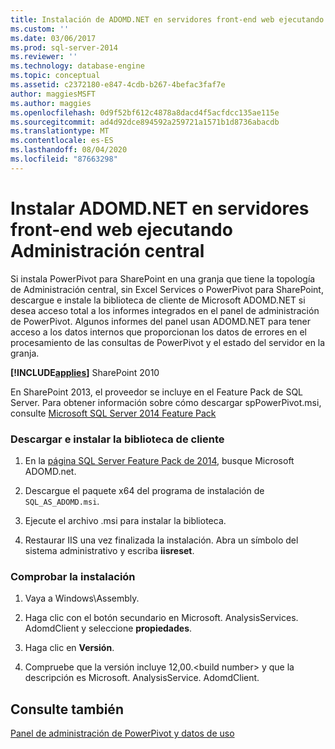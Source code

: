 ```yaml
---
title: Instalación de ADOMD.NET en servidores front-end web ejecutando administración central | Microsoft Docs
ms.custom: ''
ms.date: 03/06/2017
ms.prod: sql-server-2014
ms.reviewer: ''
ms.technology: database-engine
ms.topic: conceptual
ms.assetid: c2372180-e847-4cdb-b267-4befac3faf7e
author: maggiesMSFT
ms.author: maggies
ms.openlocfilehash: 0d9f52bf612c4878a8dacd4f5acfdcc135ae115e
ms.sourcegitcommit: ad4d92dce894592a259721a1571b1d8736abacdb
ms.translationtype: MT
ms.contentlocale: es-ES
ms.lasthandoff: 08/04/2020
ms.locfileid: "87663298"
---
```

# <a name="install-adomdnet-on-web-front-end-servers-running-central-administration"></a>Instalar ADOMD.NET en servidores front-end web ejecutando Administración central
  Si instala PowerPivot para SharePoint en una granja que tiene la topología de Administración central, sin Excel Services o PowerPivot para SharePoint, descargue e instale la biblioteca de cliente de Microsoft ADOMD.NET si desea acceso total a los informes integrados en el panel de administración de PowerPivot. Algunos informes del panel usan ADOMD.NET para tener acceso a los datos internos que proporcionan los datos de errores en el procesamiento de las consultas de PowerPivot y el estado del servidor en la granja.  
  
 **[!INCLUDE[applies](../../includes/applies-md.md)]** SharePoint 2010  
  
 En SharePoint 2013, el proveedor se incluye en el Feature Pack de SQL Server. Para obtener información sobre cómo descargar spPowerPivot.msi, consulte [Microsoft SQL Server 2014 Feature Pack](https://www.microsoft.com/download/details.aspx?id=35577)  
  
### <a name="download-and-install-the-client-library"></a>Descargar e instalar la biblioteca de cliente  
  
1.  En la [página SQL Server Feature Pack de 2014](https://go.microsoft.com/fwlink/?LinkID=296473), busque Microsoft ADOMD.net.  
  
2.  Descargue el paquete x64 del programa de instalación de `SQL_AS_ADOMD.msi`.  
  
3.  Ejecute el archivo .msi para instalar la biblioteca.  
  
4.  Restaurar IIS una vez finalizada la instalación. Abra un símbolo del sistema administrativo y escriba **iisreset**.  
  
### <a name="verify-installation"></a>Comprobar la instalación  
  
1.  Vaya a Windows\Assembly.  
  
2.  Haga clic con el botón secundario en Microsoft. AnalysisServices. AdomdClient y seleccione **propiedades**.  
  
3.  Haga clic en **Versión**.  
  
4.  Compruebe que la versión incluye 12,00.\<build number> y que la descripción es Microsoft. AnalysisService. AdomdClient.  
  
## <a name="see-also"></a>Consulte también  
 [Panel de administración de PowerPivot y datos de uso](https://docs.microsoft.com/analysis-services/power-pivot-sharepoint/power-pivot-management-dashboard-and-usage-data)  
  
  
